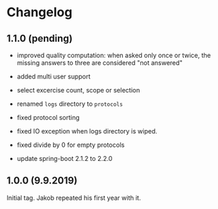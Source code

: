 # Changelog

## 1.1.0 (pending)

* improved quality computation: when asked only once or twice, the missing answers to three are considered "not answered"
* added multi user support
* select excercise count, scope or selection

* renamed `logs` directory to `protocols`
* fixed protocol sorting
* fixed IO exception when logs directory is wiped.
* fixed divide by 0 for empty protocols

* update spring-boot 2.1.2 to 2.2.0

## 1.0.0 (9.9.2019)

Initial tag. Jakob repeated his first year with it.
